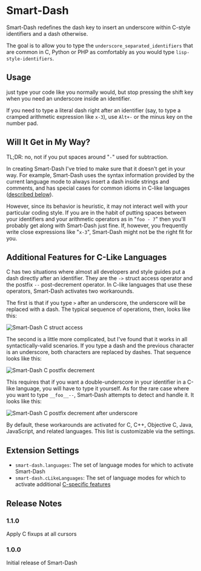 # Smart-Dash

Smart-Dash redefines the dash key to insert an underscore within C-style
identifiers and a dash otherwise.

The goal is to allow you to type the `underscore_separated_identifiers` that are
common in C, Python or PHP as comfortably as you would type
`lisp-style-identifiers`.

## Usage

just type your code like you normally would, but stop pressing the shift key
when you need an underscore inside an identifier.

If you need to type a literal dash right after an identifier (say, to type a
cramped arithmetic expression like `x-3`), use `Alt+-` or the minus key on the number pad.

## Will It Get in My Way?

TL;DR: no, not if you put spaces around "`-`" used for subtraction.

In creating Smart-Dash I've tried to make sure that it doesn't get in your way.
For example, Smart-Dash uses the syntax information provided by the current
language mode to always insert a dash inside strings and comments, and has
special cases for common idioms in C-like languages ([described
below](#additional-features-for-c-like-languages)).

However, since its behavior is heuristic, it may not interact well with your
particular coding style.  If you are in the habit of putting spaces between your
identifiers and your arithmetic operators as in "`foo - 7`" then you'll probably
get along with Smart-Dash just fine.  If, however, you frequently write
close expressions like "`x-3`", Smart-Dash might not be the right fit for
you.

## Additional Features for C-Like Languages

C has two situations where almost all developers and style guides put a dash
directly after an identifier.  They are the `->` struct access operator and the
postfix `--` post-decrement operator.  In C-like languages that use these
operators, Smart-Dash activates two workarounds.

The first is that if you type `>` after an underscore, the underscore will be
replaced with a dash.  The typical sequence of operations, then, looks like
this:

![Smart-Dash C struct access](media/smart-dash-c-struct.gif "foo
foo_
foo->
foo->bar")

The second is a little more complicated, but I've found that it works in all
syntactically-valid scenarios.  If you type a dash and the previous character is
an underscore, both characters are replaced by dashes.  That sequence looks like
this:

![Smart-Dash C postfix decrement](media/smart-dash-c-postfix-dec.gif "foo
foo_
foo--")

This requires that if you want a double-underscore in your identifier in a
C-like language, you will have to type it yourself. As for the rare case where you
want to type `__foo__--`, Smart-Dash attempts to detect and handle it.  It
looks like this:

![Smart-Dash C postfix decrement after underscore](media/smart-dash-c-dunder-dec.gif "__foo
__foo_
__foo--
__foo_--
__foo__--")

By default, these workarounds are activated for C, C++, Objective C, Java,
JavaScript, and related languages. This list is customizable via the settings.

## Extension Settings

* `smart-dash.languages`: The set of language modes for which to activate Smart-Dash
* `smart-dash.cLikeLanguages`: The set of language modes for which to activate additional [C-specific features](#additional-features-for-c-like-languages)

## Release Notes

### 1.1.0

Apply C fixups at all cursors

### 1.0.0

Initial release of Smart-Dash
